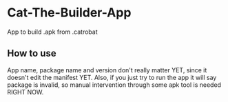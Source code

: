 # Cat-The-Builder-App
App to build .apk from .catrobat

## How to use
App name, package name and version don't really matter YET, since it doesn't edit the manifest YET. Also, if you just try to run the app it will say package is invalid, so manual intervention through some apk tool is needed RIGHT NOW.
